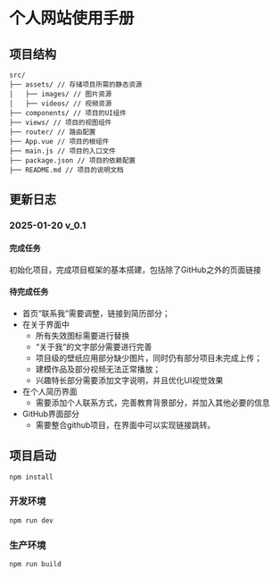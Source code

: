# 个人网站使用手册

## 项目结构

```
src/
├── assets/ // 存储项目所需的静态资源
│   ├── images/ // 图片资源
│   ├── videos/ // 视频资源
├── components/ // 项目的UI组件
├── views/ // 项目的视图组件
├── router/ // 路由配置
├── App.vue // 项目的根组件
├── main.js // 项目的入口文件
├── package.json // 项目的依赖配置
├── README.md // 项目的说明文档
```

## 更新日志

### 2025-01-20 v_0.1 
#### 完成任务
初始化项目，完成项目框架的基本搭建，包括除了GitHub之外的页面链接
#### 待完成任务  
- 首页“联系我”需要调整，链接到简历部分；
- 在关于界面中
  - 所有失效图标需要进行替换
  - “关于我”的文字部分需要进行完善
  - 项目级的壁纸应用部分缺少图片，同时仍有部分项目未完成上传；
  - 建模作品及部分视频无法正常播放；
  - 兴趣特长部分需要添加文字说明，并且优化UI视觉效果
- 在个人简历界面
  - 需要添加个人联系方式，完善教育背景部分，并加入其他必要的信息
- GitHub界面部分
  - 需要整合github项目，在界面中可以实现链接跳转。


## 项目启动

```sh
npm install
```

### 开发环境

```sh
npm run dev
```

### 生产环境

```sh
npm run build
```
